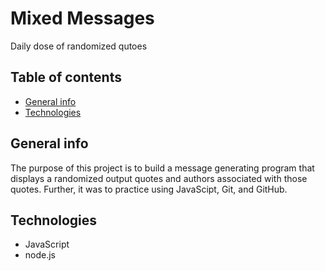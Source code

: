 # Mixed Messages 

Daily dose of randomized qutoes

## Table of contents
* [General info](#general-info)
* [Technologies](#technologies)

## General info

The purpose of this project is to build a message generating program that displays a randomized output quotes and authors associated with those quotes. Further, it was to practice using JavaScipt, Git, and GitHub. 

## Technologies

* JavaScript
* node.js

